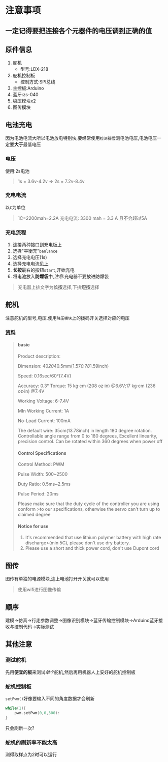 # 注意事项

## 一定记得要把连接各个元器件的电压调到正确的值

## 原件信息

1. 舵机
   - 型号:LDX-218
2. 舵机控制板
   - 控制方式:SPI总线
3. 主控板:Arduino
4. 蓝牙:zs-040
5. 稳压模块x2
6. 图传模块

## 电池充电

因为电池电流大所以电池放电特别快,要经常使用`检测器`检测电池电压,电池电压一定要**大于**最低电压

### 电压

使用:2s电池
>1s = 3.6v-4.2v => 2s = 7.2v-8.4v

### 充电电流

以`C`为单位
>1C=2200mah=2.2A
>充电电流: 3300 mah = 3.3 A 且不会超过5A

### 充电流程

1. 连接两种接口到充电板上
2. 选择"平衡充"`banlance`
3. 选择充电电压(1s)
4. 选择充电电流[见上](#%E5%85%85%E7%94%B5%E7%94%B5%E6%B5%81)
5. **长按**最右的按钮`start`,开始充电
6. 将电池放入**防爆袋**中,*注意*:充电器不要放进防爆袋

>充电器上排文字为**长按**选择,下排**短按**选择

## 舵机

注意舵机的型号,电压.使用`降压模块`上的拨码开关选择对应的电压

### [资料](https://www.amazon.com/LewanSoul-LDX-218-Standard-Digital-Bearing/dp/B07LF652M7)

>#### basic
>
>Product description:
>
>Dimension: 40*20*40.5mm(1.57*0.78*1.59inch)  
>
>Speed: 0.16sec/60°(7.4V)  
>
>Accuracy: 0.3°
>Torque: 15 kg·cm (208 oz·in) @6.6V;17 kg·cm (236 oz·in) @7.4V
>
>Working Voltage: 6-7.4V
>
>MIn Working Current: 1A
>
>No-Load Current: 100mA
>
>The default wire: 35cm(13.78inch) in length
>180 degree rotation. Controllable angle range from 0 to 180 degrees, Excellent linearity, precision control. Can be rotated within 360 degrees when power off
>
>#### Control Specifications
>
>Control Method: PWM
>
>Pulse Width: 500~2500
>
>Duty Ratio: 0.5ms~2.5ms
>
>Pulse Period: 20ms
>
>Please make sure that the duty cycle of the controller you are using conform >to our specifications, otherwise the servo can't turn up to claimed degree
>
>#### Notice for use
>
>1. It's recommended that use lithium polymer battery with high rate discharge>(min 5C), please don't use dry battery.
>2. Please use a short and thick power cord, don't use Dupont cord

## 图传

图传有单独的电源模块,连上电池打开开关就可以使用
>使用wifi进行图像传输

## 顺序

建模->仿真->行走参数调整->图像识别模块->蓝牙传输控制模块->Arduino蓝牙接收与控制代码->实际测试

## 其他注意

### 测试舵机

先用**便宜的板**来测试*单个*舵机,然后再用机器人上安好的舵机控制板

### 舵机控制板

`setPwm()`好像要输入不同的角度数据才会刷新

```c
while(1){
    pwm.setPwm(0,0,300):
}
```

只会刷新一次?

### 舵机的刷新率不能太高

测得取样点为2时可以运行

